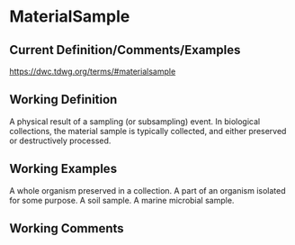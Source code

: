 # MaterialSample

## Current Definition/Comments/Examples
https://dwc.tdwg.org/terms/#materialsample 

## Working Definition
A physical result of a sampling (or subsampling) event. In biological collections, the material sample is typically collected, and either preserved or destructively processed.

## Working Examples 
A whole organism preserved in a collection. A part of an organism isolated for some purpose. A soil sample. A marine microbial sample. 

## Working Comments 
